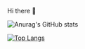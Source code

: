 Hi there 👋

![Anurag's GitHub stats](https://github-readme-stats.vercel.app/api?username=bastosjoaovitor&show_icons=true&theme=radical&rank_icon=github&line_height=35)

[![Top Langs](https://github-readme-stats.vercel.app/api/top-langs/?username=anuraghazra)](https://github.com/anuraghazra/github-readme-stats)
